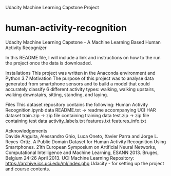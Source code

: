 Udacity Machine Learning Capstone Project
# human-activity-recognition
Udacity Machine Learning Capstone - A Machine Learning Based Human Activity Recognizer

In this README file, I will include a link and instructions on how to the run the project once the data is downloaded. 

Installations
This project was written in the Anaconda environment and Python 3.7
Motivation
The purpose of this project was to analyse data generated from smartphone sensors and to build a model that could accurately classify 6 different activity types: walking, walking upstairs, walking downstairs, sitting, standing, and laying.

Files
This dataset repository contains the following:
  Human Activity Recognition.ipynb
  data 
      README.txt -> readme accompanying UCI HAR dataset
      train.zip -> zip file containing training data
      test.zip -> zip file containing test data
      activity_labels.txt
      features.txt
      features_info.txt
      
Acknowledgements      
Davide Anguita, Alessandro Ghio, Luca Oneto, Xavier Parra and Jorge L. Reyes-Ortiz. A Public Domain Dataset for Human Activity Recognition Using Smartphones. 21th European Symposium on Artificial Neural Networks, Computational Intelligence and Machine Learning, ESANN 2013. Bruges, Belgium 24-26 April 2013.
UCI Machine Learning Repository: https://archive.ics.uci.edu/ml/index.php
Udacity - for setting up the project and course contents.
